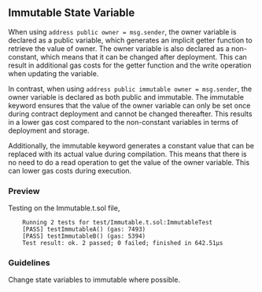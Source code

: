 ## Immutable State Variable

When using `address public owner = msg.sender`, the owner variable is declared as a public variable, which generates an implicit getter function to retrieve the value of owner. The owner variable is also declared as a non-constant, which means that it can be changed after deployment. This can result in additional gas costs for the getter function and the write operation when updating the variable.

In contrast, when using `address public immutable owner = msg.sender`, the owner variable is declared as both public and immutable. The immutable keyword ensures that the value of the owner variable can only be set once during contract deployment and cannot be changed thereafter. This results in a lower gas cost compared to the non-constant variables in terms of deployment and storage.

Additionally, the immutable keyword generates a constant value that can be replaced with its actual value during compilation. This means that there is no need to do a read operation to get the value of the owner variable. This can lower gas costs during execution.

### Preview

Testing on the Immutable.t.sol file,

        Running 2 tests for test/Immutable.t.sol:ImmutableTest
        [PASS] testImmutableA() (gas: 7493)
        [PASS] testImmutableB() (gas: 5394)
        Test result: ok. 2 passed; 0 failed; finished in 642.51µs

### Guidelines

Change state variables to immutable where possible.
